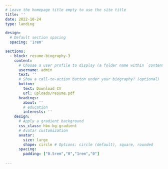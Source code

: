 ```yaml
---
# Leave the homepage title empty to use the site title
title: ''
date: 2022-10-24
type: landing

design:
  # Default section spacing
  spacing: '1rem'

sections:
  - block: resume-biography-3
    content:
      # Choose a user profile to display (a folder name within `content/authors/`)
      username: admin
      text: ''
      # Show a call-to-action button under your biography? (optional)
      button:
        text: Download CV
        url: uploads/resume.pdf
      headings:
        about: ''
        # education
        interests: ''
    design:
      # Apply a gradient background
      css_class: hbx-bg-gradient
      # Avatar customization
      avatar:
        size: large
        shape: circle # Options: circle (default), square, rounded
      spacing:
        padding: ["0.5rem","0","1rem","0"]
 
---
```

